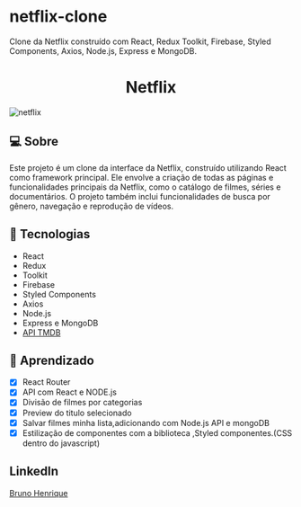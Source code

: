 # netflix-clone
Clone da Netflix construído com React, Redux Toolkit, Firebase, Styled Components, Axios, Node.js, Express e MongoDB.


<h1 align="center">
  Netflix
</h1>

<p align="center">
  
  </a>
  
![netflix](https://user-images.githubusercontent.com/50328718/218330063-cdf3b44d-ae31-4306-8d88-e4b4ba23d74a.png)
</p>



## 💻 Sobre
Este projeto é um clone da interface da Netflix, construído utilizando React como framework principal. Ele envolve a criação de todas as páginas e funcionalidades principais da Netflix, como o catálogo de filmes, séries e documentários. O projeto também inclui funcionalidades de busca por gênero, navegação e reprodução de vídeos.

## 🚀 Tecnologias

- React
- Redux
- Toolkit
- Firebase
- Styled Components
- Axios
- Node.js
- Express e MongoDB
- [API TMDB](https://www.themoviedb.org/documentation/api)

## 📔 Aprendizado

- [x]  React Router
- [x]  API com React e NODE.js
- [x]  Divisão de filmes por categorias
- [x]  Preview do titulo selecionado
- [x]  Salvar filmes minha lista,adicionando com Node.js API e mongoDB
- [x]  Estilização de componentes com a biblioteca ,Styled componentes.(CSS dentro do javascript)

## LinkedIn
<p> <a href="https://www.linkedin.com/in/bruno-henrique-29a063208/">Bruno Henrique</a></p>
